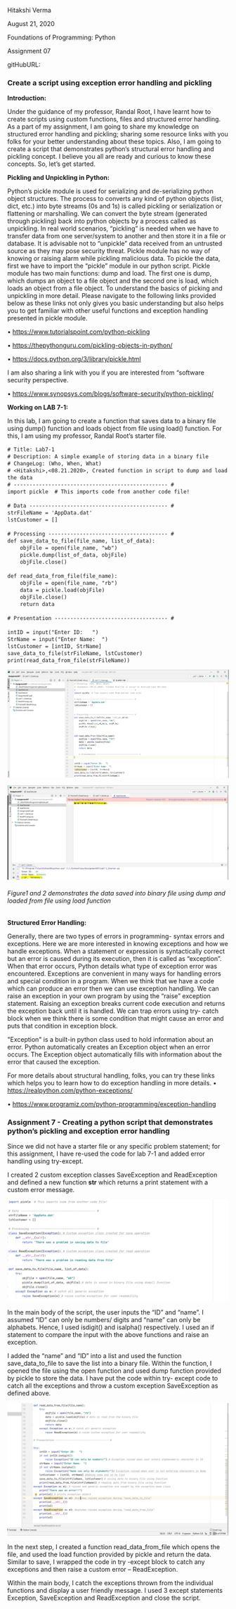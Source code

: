 Hitakshi Verma

August 21, 2020

Foundations of Programming: Python

Assignment 07

gitHubURL:
                                                
  ### Create a script using exception error handling and pickling

**Introduction:**

Under the guidance of my professor, Randal Root, I have learnt how to create scripts using custom functions, files and structured error handling. As a part of my assignment, I am going to share my knowledge on structured error handling and pickling; sharing some resource links with you folks for your better understanding about these topics.
Also, I am going to create a script that demonstrates python’s structural error handling and pickling concept.
I believe you all are ready and curious to know these concepts. So, let’s get started.

**Pickling and Unpickling in Python:**

Python’s pickle module is used for serializing and de-serializing python object structures. The process to converts any kind of python objects (list, dict, etc.) into byte streams (0s and 1s) is called pickling or serialization or flattening or marshalling. We can convert the byte stream (generated through pickling) back into python objects by a process called as unpickling.
In real world scenarios, “pickling” is needed when we have to transfer data from one server/system to another and then store it in a file or database.
It is advisable not to “unpickle” data received from an untrusted source as they may pose security threat. Pickle module has no way of knowing or raising alarm while pickling malicious data.
To pickle the data, first we have to import the “pickle” module in our python script.
Pickle module has two main functions: dump and load. The first one is dump, which dumps an object to a file object and the second one is load, which loads an object from a file object.
To understand the basics of picking and unpickling in more detail. Please navigate to the following links provided below as these links not only gives you basic understanding but also helps you to get familiar with other useful functions and exception handling presented in pickle module.

•	https://www.tutorialspoint.com/python-pickling

•	https://thepythonguru.com/pickling-objects-in-python/ 

•	https://docs.python.org/3/library/pickle.html

I am also sharing a link with you if you are interested from “software security perspective. 

•	https://www.synopsys.com/blogs/software-security/python-pickling/

**Working on LAB 7-1:**

In this lab, I am going to create a function that saves data to a binary file using dump() function and loads object from file using load() function. For this, I am using my professor, Randal Root’s starter file.
```# ------------------------------------------------- #
# Title: Lab7-1
# Description: A simple example of storing data in a binary file
# ChangeLog: (Who, When, What)
# <Hitakshi>,<08.21.2020>, Created function in script to dump and load the data
# ------------------------------------------------- #
import pickle  # This imports code from another code file!

# Data -------------------------------------------- #
strFileName = 'AppData.dat'
lstCustomer = []

# Processing -------------------------------------- #
def save_data_to_file(file_name, list_of_data):
    objFile = open(file_name, "wb")
    pickle.dump(list_of_data, objFile)
    objFile.close()

def read_data_from_file(file_name):
    objFile = open(file_name, "rb")
    data = pickle.load(objFile)
    objFile.close()
    return data

# Presentation ------------------------------------ #

intID = input("Enter ID:   ")
StrName = input("Enter Name:  ")
lstCustomer = [intID, StrName]
save_data_to_file(strFileName, lstCustomer)
print(read_data_from_file(strFileName))
```

![Results of Figure1](https://github.com/hitakshi01/-IntroToProg-Python-Mod07/blob/master/docs/Figure1.png "Results of Figure 1")

![Results of Figure2](https://github.com/hitakshi01/-IntroToProg-Python-Mod07/blob/master/docs/Figure2.png "Results of Figure 2")

###### *Figure1 and 2 demonstrates the data saved into binary file using dump and loaded from file using load function*

**Structured Error Handling:**

Generally, there are two types of errors in programming- syntax errors and exceptions. Here we are more interested in knowing exceptions and how we handle exceptions.
When a statement or expression is syntactically correct but an error is caused during its execution, then it is called as “exception”. When that error occurs, Python details what type of exception error was encountered. Exceptions are convenient in many ways for handling errors and special condition in a program. When we think that we have a code which can produce an error then we can use exception handling. We can raise an exception in your own program by using the “raise” exception statement.
Raising an exception breaks current code execution and returns the exception back until it is handled. We can trap errors using try- catch block when we think there is some condition that might cause an error and puts that condition in exception block.

"Exception" is a built-in python class used to hold information about an error. Python automatically creates an Exception object when an error occurs. The Exception object automatically fills with information about the error that caused the exception.

For more details about structural handling, folks, you can try these links which helps you to learn how to do exception handling in more details. 
•	https://realpython.com/python-exceptions/

•	https://www.programiz.com/python-programming/exception-handling


### Assignment 7 - Creating a python script that demonstrates python’s pickling and exception error handling

Since we did not have a starter file or any specific problem statement; for this assignment, I have re-used the code for lab 7-1 and added error handling using try-except. 

I created 2 custom exception classes SaveException and ReadException and defined a new function __str__ which returns a print statement with a custom error message.

![Results of Figure3](https://github.com/hitakshi01/-IntroToProg-Python-Mod07/blob/master/docs/Figure3.png "Define custom exceptions to be used in individual functions")

In the main body of the script, the user inputs the “ID” and “name”. I assumed “ID” can only be numbers/ digits and “name” can only be alphabets. Hence, I used isdigit() and isalpha() respectively. I used an if statement to compare the input with the above functions and raise an exception.

I added the “name” and “ID” into a list and used the function save_data_to_file to save the list into a binary file. Within the function, I opened the file using the open function and used dump function provided by pickle to store the data. I have put the code within try- except code to catch all the exceptions and throw a custom exception SaveException as defined above.


![Results of Figure4](https://github.com/hitakshi01/-IntroToProg-Python-Mod07/blob/master/docs/Figure4.png "Main body of the script")


In the next step, I created a function read_data_from_file which opens the file, and used the load function provided by pickle and return the data. Similar to save, I wrapped the code in try -except block to catch any exceptions and then raise a custom error – ReadException.

Within the main body, I catch the exceptions thrown from the individual functions and display a user friendly message. I used 3 except statements Exception, SaveException and ReadException and close the script.


